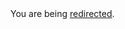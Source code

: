 <html><body>You are being <a href="https://gist.github.com/neekey/4450206/raw/0e57dd8ca0b981dd0883c34fc5a23c8bd80dc317/gist-blog-bubble-with-SASS.md">redirected</a>.</body></html>